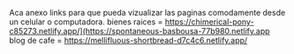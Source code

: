 Aca anexo links para que pueda vizualizar las paginas comodamente desde un celular o computadora.
bienes raices = https://chimerical-pony-c85273.netlify.app/](https://spontaneous-basbousa-77b980.netlify.app
blog de cafe = https://mellifluous-shortbread-d7c4c6.netlify.app/
